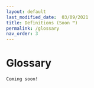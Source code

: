 ```yaml
---
layout: default
last_modified_date:  03/09/2021
title: Definitions (Soon ™)
permalink: /glossary
nav_order: 3
---
```

# Glossary
`Coming soon!`